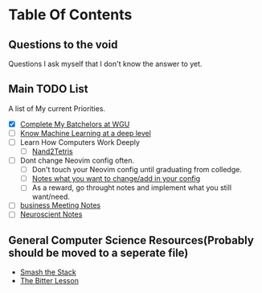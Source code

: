 # Table Of Contents

## Questions to the void
Questions I ask myself that I don't know the answer to yet.


## Main TODO List
A list of My current Priorities.

- [x] [Complete My Batchelors at WGU](/WGU/index)
- [ ] [Know Machine Learning at a deep level](ML/index)
- [ ] Learn How Computers Work Deeply
    - [ ] [Nand2Tetris](Nand2Tetris/)
- [ ] Dont change Neovim config often.
    - [ ] Don't touch your Neovim config until graduating from colledge.
    - [ ] [Notes what you want to change/add in your config](ConfigNotes.md)
    - [ ] As a reward, go throught notes and implement what you still want/need.

- [ ] [business Meeting Notes](BusinessMeetingNotes)
- [ ] [Neuroscient Notes](NeuroscientNotes)
## General Computer Science Resources(Probably should be moved to a seperate file)
- [Smash the Stack](https://insecure.org/stf/smashstack.html)
- [The Bitter Lesson](http://www.incompleteideas.net/IncIdeas/BitterLesson.html)
